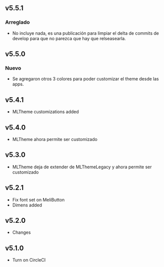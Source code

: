 ## v5.5.1
### Arreglado
- No incluye nada, es una publicación para limpiar el delta de commits de develop para que no parezca que hay que relseasearla.

## v5.5.0
### Nuevo
- Se agregaron otros 3 colores para poder customizar el theme desde las apps.

## v5.4.1
- MLTheme customizations added

## v5.4.0
- MLTheme ahora permite ser customizado

## v5.3.0
- MLTheme deja de extender de MLThemeLegacy y ahora permite ser customizado

## v5.2.1
- Fix font set on MeliButton
- Dimens added

## v5.2.0
- Changes

## v5.1.0
- Turn on CircleCI